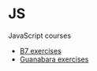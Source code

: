 # JS
 JavaScript courses
 
 * [B7 exercises](https://github.com/SlyCooper-n/JS/b7)
 * [Guanabara exercises](https://github.com/SlyCooper-n/JS/Guanabara)
